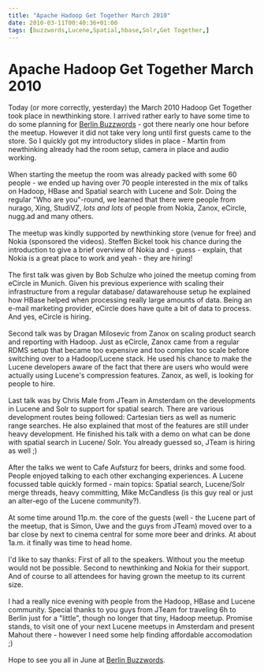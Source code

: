 ```yaml
---
title: "Apache Hadoop Get Together March 2010"
date: 2010-03-11T00:40:36+01:00
tags: [buzzwords,Lucene,Spatial,hbase,Solr,Get Together,]
---
```


# Apache Hadoop Get Together March 2010


Today (or more correctly, yesterday) the March 2010 Hadoop Get Together took place in newthinking store. I arrived 
rather early to have some time to do some planning for <a href="http://berlinbuzzwords.de">Berlin Buzzwords</a> - got 
there nearly one hour before the meetup. However it did not take very long until first guests came to the store. So I 
quickly got my introductory slides in place - Martin from newthinking already had the room setup, camera in place and 
audio working.<br><br>When starting the meetup the room was already packed with some 60 people - we ended up having 
over 70 people interested in the mix of talks on Hadoop, HBase and Spatial search with Lucene and Solr. Doing the 
regular "Who are you"-round, we learned that there were people from nurago, Xing, StudiVZ, *lots and lots* of people 
from Nokia, Zanox, eCircle, nugg.ad and many others.<br><br>The meetup was kindly supported by newthinking store (venue 
for free) and Nokia (sponsored the videos). Steffen Bickel took his chance during the introduction to give a brief 
overview of Nokia and - guess - explain, that Nokia is a great place to work and yeah - they are hiring!<br><br>The 
first talk was given by Bob Schulze who joined the meetup coming from eCircle in Munich. Given his previous experience 
with scaling their infrastructure from a regular database/ datawarehouse setup he explained how HBase helped when 
processing really large amounts of data. Being an e-mail marketing provider, eCircle does have quite a bit of data to 
process. And yes, eCircle is hiring.<br><br>Second talk was by Dragan Milosevic from Zanox on scaling product search 
and reporting with Hadoop. Just as eCircle, Zanox came from a regular RDMS setup that became too expensive and too 
complex too scale before switching over to a Hadoop/Lucene stack. He used his chance to make the Lucene developers 
aware of the fact that there are users who would were actually using Lucene's compression features. Zanox, as well, is 
looking for people to hire.<br><br>Last talk was by Chris Male from JTeam in Amsterdam on the developments in Lucene 
and Solr to support for spatial search. There are various development routes being followed: Cartesian tiers as well as 
numeric range searches. He also explained that most of the features are still under heavy development. He finished his 
talk with a demo on what can be done with spatial search in Lucene/ Solr. You already guessed so, JTeam is hiring as 
well ;)<br><br>After the talks we went to Cafe Aufsturz for beers, drinks and some food. People enjoyed talking to each 
other exchanging experiences. A Lucene focussed table quickly formed - main topics: Spatial search, Lucene/Solr merge 
threads, heavy committing, Mike McCandless (is this guy real or just an alter-ego of the Lucene community?).<br><br>At 
some time around 11p.m. the core of the guests (well - the Lucene part of the meetup, that is Simon, Uwe and the guys 
from JTeam) moved over to a bar close by next to cinema central for some more beer and drinks. At about 1a.m. it 
finally was time to head home.<br><br>I'd like to say thanks: First of all to the speakers. Without you the meetup 
would not be possible. Second to newthinking and Nokia for their support. And of course to all attendees for having 
grown the meetup to its current size.<br><br>I had  a really nice evening with people from the Hadoop, HBase and Lucene 
community. Special thanks to you guys from JTeam for traveling 6h to Berlin just for a "little", though no longer that 
tiny, Hadoop meetup. Promise stands, to visit one of your next Lucene meetups in Amsterdam and present Mahout there - 
however I need some help finding affordable accomodation ;)<br><br>Hope to see you all in June at <a 
href="http://berlinbuzzwords">Berlin Buzzwords</a>.
